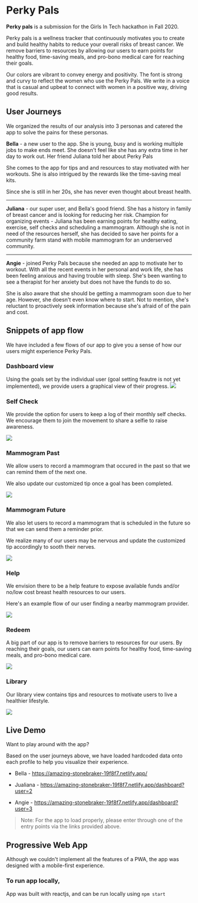 # Perky Pals
<strong>Perky pals</strong> is a submission for the Girls In Tech hackathon in Fall 2020.

Perky pals is a wellness tracker that continuously motivates you to create and build healthy habits to reduce your overall risks of breast cancer.  We remove barriers to resources by allowing our users to earn points for healthy food, time-saving meals, and pro-bono medical care for reaching their goals. 

Our colors are vibrant to convey energy and positivity. The font is strong and curvy to reflect the women who use the Perky Pals. We write in a voice that is casual and upbeat to connect with women in a positive way, driving good results.

## User Journeys
We organized the results of our analysis into 3 personas and catered the app to solve the pains for these personas.

<strong>Bella</strong> - a new user to the app. She is young, busy and is working multiple jobs to make ends meet. She doesn't feel like she has any extra time in her day to work out.  Her friend Juliana told her about Perky Pals

She comes to the app for tips and and resources to stay motivated with her workouts. She is also intrigued by the rewards like the time-saving meal kits.

Since she is still in her 20s, she has never even thought about breast health. 

---

<strong>Juliana</strong>  - our super user, and Bella's good friend. She has a history in family of breast cancer and is looking for reducing her risk.  Champion for organizing events - Juliana has been earning points for healthy eating, exercise, self checks and scheduling a mammogram. Although she is not in need of the resources herself, she has decided to save her points for a community farm stand with mobile mammogram for an underserved community.

---

<strong>Angie</strong>  - joined Perky Pals because she needed an app to motivate her to workout. With all the recent events in her personal and work life, she has been feeling anxious and having trouble with sleep. She's been wanting to see a therapist for her anxiety but does not have the funds to do so.

She is also aware that she should be getting a mammogram soon due to her age. However, she doesn't even know where to start. Not to mention, she's reluctant to proactively seek information because she's afraid of of the pain and cost.

## Snippets of app flow

We have included a few flows of our app to give you a sense of how our users might experience Perky Pals.

### Dashboard view
Using the goals set by the individual user (goal setting feautre is not yet implemented), we provide users a graphical view of their progress. 
![](https://res.cloudinary.com/dbnasq0ef/image/upload/v1602879420/dashboard_tvtbtr.gif)


### Self Check
We provide the option for users to keep a log of their monthly self checks. We encourage them to join the movement to share a selfie to raise awareness.

![](https://res.cloudinary.com/dbnasq0ef/image/upload/v1602879688/selfCheck_z3xwz2.gif)


### Mammogram Past
We allow users to record a mammogram that occured in the past so that we can remind them of the next one.

We also update our customized tip once a goal has been completed.

![](https://res.cloudinary.com/dbnasq0ef/image/upload/v1602879734/mammogramPast_k8qsu1.gif)

### Mammogram Future
We also let users to record a mammogram that is scheduled in the future so that we can send them a reminder prior. 

We realize many of our users may be nervous and update the customized tip accordingly to sooth their nerves. 

![](https://res.cloudinary.com/dbnasq0ef/image/upload/v1602879774/mammogramFuture_xs7atd.gif
) 


### Help
We envision there to be a help feature to expose available funds and/or no/low cost breast health resources to our users.

Here's an example flow of our user finding a nearby mammogram provider.

![](https://res.cloudinary.com/dbnasq0ef/image/upload/v1602885600/help_kraj6g.gif)

### Redeem
A big part of our app is to remove barriers to resources for our users. By reaching their goals, our users can earn points for healthy food, time-saving meals, and pro-bono medical care.

![](https://res.cloudinary.com/dbnasq0ef/image/upload/v1602879809/redeem_j2wuzd.gif)


### Library
Our library view contains tips and resources to motivate users to live a healthier lifestyle.

![](https://res.cloudinary.com/dbnasq0ef/image/upload/v1602879688/selfCheck_z3xwz2.gif)


## Live Demo
Want to play around with the app?

Based on the user journeys above, we have loaded hardcoded data onto each profile to help you visualize their experience.

- Bella - https://amazing-stonebraker-19f8f7.netlify.app/


- Jualiana - https://amazing-stonebraker-19f8f7.netlify.app/dashboard?user=2


- Angie - https://amazing-stonebraker-19f8f7.netlify.app/dashboard?user=3


> Note: 
For the app to load properly, please enter through one of the entry points via the links provided above.

## Progressive Web App
Although we couldn't implement all the features of a PWA, the app was designed with a mobile-first experience. 

### To run app locally,
App was built with reactjs, and can be run locally using `npm start`

